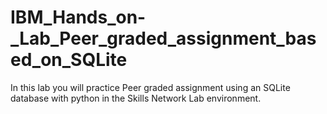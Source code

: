 # IBM_Hands_on-_Lab_Peer_graded_assignment_based_on_SQLite
In this lab you will practice Peer graded assignment using an SQLite database with python in the Skills Network Lab environment.   
